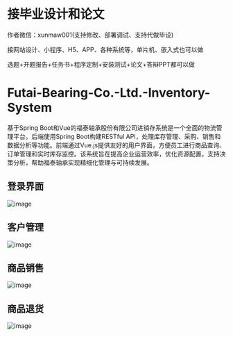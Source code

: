 # 接毕业设计和论文
作者微信：xunmaw001(支持修改、部署调试、支持代做毕设)

接网站设计、小程序、H5、APP、各种系统等，单片机、嵌入式也可以做

选题+开题报告+任务书+程序定制+安装测试+论文+答辩PPT都可以做
# Futai-Bearing-Co.-Ltd.-Inventory-System
基于Spring Boot和Vue的福泰轴承股份有限公司进销存系统是一个全面的物流管理平台。后端使用Spring Boot构建RESTful API，处理库存管理、采购、销售和数据分析等功能。前端通过Vue.js提供友好的用户界面，方便员工进行商品查询、订单管理和实时库存监控。该系统旨在提高企业运营效率，优化资源配置，支持决策分析，帮助福泰轴承实现精细化管理与可持续发展。
## 登录界面
![image](https://github.com/user-attachments/assets/446150f2-3720-4713-a5c0-42533867b9b2)
## 客户管理
![image](https://github.com/user-attachments/assets/34622ed1-ce91-401b-9d46-13c6dd0e5cd7)
## 商品销售
![image](https://github.com/user-attachments/assets/b21ef7ff-cd95-42c4-a011-a381c91f747d)
## 商品退货
![image](https://github.com/user-attachments/assets/7aef8e7a-6941-4958-a3c2-5bf1000960e6)
